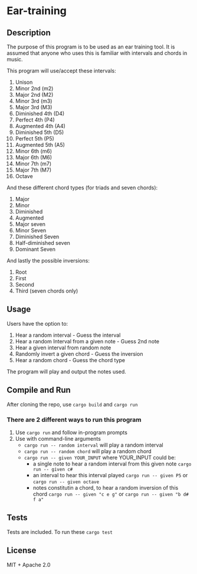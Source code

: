 # Ear-training

## Description
The purpose of this program is to be used as an ear training tool. It is assumed that anyone who uses this is familiar with intervals and chords in music. 

This program will use/accept these intervals: 
1. Unison
2. Minor 2nd (m2)
3. Major 2nd (M2)
4. Minor 3rd (m3)
5. Major 3rd (M3)
6. Diminished 4th (D4)
7. Perfect 4th (P4)
8. Augmented 4th (A4)
9. Diminished 5th (D5)
10. Perfect 5th (P5)
11. Augmented 5th (A5)
12. Minor 6th (m6)
13. Major 6th (M6)
14. Minor 7th (m7)
15. Major 7th (M7)
16. Octave
    
And these different chord types (for triads and seven chords):
1. Major
2. Minor
3. Diminished
4. Augmented
5. Major seven
6. Minor Seven
7. Diminished Seven
8. Half-diminished seven
9. Dominant Seven

And lastly the possible inversions:
1. Root
2. First
3. Second
4. Third (seven chords only)

## Usage
Users have the option to:
1. Hear a random interval - Guess the interval
2. Hear a random Interval from a given note - Guess 2nd note
3. Hear a given interval from random note
4. Randomly invert a given chord - Guess the inversion
5. Hear a random chord - Guess the chord type

The program will play and output the notes used. 

## Compile and Run
After cloning the repo, use ` cargo build ` and ` cargo run `

### There are 2 different ways to run this program

1. Use `cargo run` and follow in-program prompts
2. Use with command-line arguments
   - `cargo run -- random interval` will play a random interval
   - `cargo run -- random chord` will play a random chord
   - `cargo run -- given YOUR_INPUT` where YOUR_INPUT could be:
     - a single note to hear a random interval from this given note `cargo run -- given c#` 
     - an interval to hear this interval played `cargo run -- given P5` or `cargo run -- given octave`
     - notes constitutin a chord, to hear a random inversion of this chord `cargo run -- given "c e g"` or `cargo run -- given "b d# f a"`

## Tests
Tests are included. To run these `cargo test`

## License
MIT + Apache 2.0 

